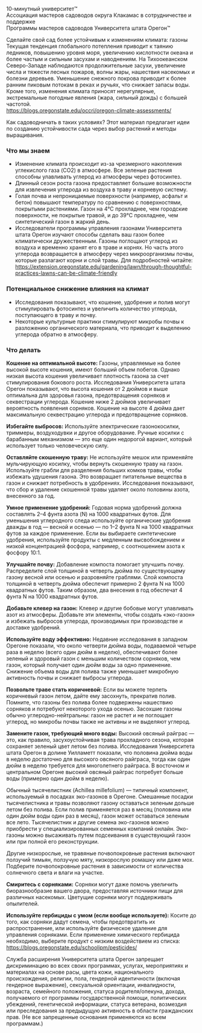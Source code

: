 10-минутный университет™  
Ассоциация мастеров садоводов округа Клакамас в сотрудничестве и поддержке  
Программы мастеров садоводов Университета штата Орегон™  

Сделайте свой сад более устойчивым к изменениям климата: газоны  
Текущая тенденция глобального потепления приводит к таянию ледников, повышению уровня моря, увеличению кислотности океана и более частым и сильным засухам и наводнениям. На Тихоокеанском Северо-Западе наблюдаются продолжительные засухи, увеличение числа и тяжести лесных пожаров, волны жары, нашествия насекомых и болезни деревьев. Уменьшение снежного покрова приводит к более ранним пиковым потокам в реках и ручьях, что снижает запасы воды. Кроме того, изменения климата приносят нерегулярные, экстремальные погодные явления (жара, сильный дождь) с большей частотой.  
https://blogs.oregonstate.edu/occri/oregon-climate-assessments/  

Как садоводничать в таких условиях? Этот материал предлагает идеи по созданию устойчивости сада через выбор растений и методы выращивания.  

### Что мы знаем  
- Изменение климата происходит из-за чрезмерного накопления углекислого газа (CO2) в атмосфере. Все зеленые растения способны улавливать углерод из атмосферы через фотосинтез.  
- Длинный сезон роста газона предоставляет большие возможности для извлечения углерода из воздуха в траву и корневую систему.  
- Голая почва и непроницаемые поверхности (например, асфальт и бетон) повышают температуру по сравнению с поверхностями, покрытыми растениями. Газон на 4°C прохладнее, чем городские поверхности, не покрытые травой, и до 39°C прохладнее, чем синтетический газон в жаркий день.  
- Исследователи программы управления газонами Университета штата Орегон изучают способы сделать ваш газон более климатически дружественным. Газоны поглощают углерод из воздуха и временно хранят его в траве и корнях. Но часть этого углерода возвращается в атмосферу через микроорганизмы почвы, которые разлагают корни и слой травы. Для подробностей читайте:  
https://extension.oregonstate.edu/gardening/lawn/through-thoughtful-practices-lawns-can-be-climate-friendly  

### Потенциальное снижение влияния на климат  
- Исследования показывают, что кошение, удобрение и полив могут стимулировать фотосинтез и увеличить количество углерода, поступающего в траву и почву.  
- Некоторые культурные практики стимулируют микробы почвы к разложению органического материала, что приводит к выделению углерода обратно в атмосферу.  

### Что делать  
**Кошение на оптимальной высоте:** Газоны, управляемые на более высокой высоте кошения, имеют больший объем побегов. Однако низкая высота кошения увеличивает плотность газона за счет стимулирования бокового роста. Исследования Университета штата Орегон показывают, что высота кошения от 2 дюймов и выше оптимальна для здоровья газона, предотвращения сорняков и секвестрации углерода. Кошение ниже 2 дюймов увеличивает вероятность появления сорняков. Кошение на высоте 4 дюйма дает максимальную секвестрацию углерода и предотвращение сорняков.  

**Избегайте выбросов:** Используйте электрические газонокосилки, триммеры, воздуходувки и другое оборудование. Ручные косилки с барабанным механизмом — это еще один недорогой вариант, который использует только человеческую силу.  

**Оставляйте скошенную траву:** Не используйте мешок или применяйте мульчирующую косилку, чтобы вернуть скошенную траву на газон. Используйте грабли для разделения больших комков травы, чтобы избежать удушения газона. Это возвращает питательные вещества в газон и снижает потребность в удобрениях. Исследования показывают, что сбор и удаление скошенной травы удаляет около половины азота, внесенного за год.  

**Умное применение удобрений:** Годовая норма удобрений должна составлять 2–4 фунта азота (N) на 1000 квадратных футов. Для уменьшения углеродного следа используйте органические удобрения дважды в год — весной и осенью — по 1–2 фунта N на 1000 квадратных футов за каждое применение. Если вы выбираете синтетические удобрения, используйте продукты с медленным высвобождением и низкой концентрацией фосфора, например, с соотношением азота к фосфору 10:1.  

**Улучшайте почву:** Добавление компоста помогает улучшить почву. Распределите слой толщиной в четверть дюйма по существующему газону весной или осенью и разровняйте граблями. Слой компоста толщиной в четверть дюйма обеспечит примерно 2 фунта N на 1000 квадратных футов. Таким образом, два внесения в год обеспечат 4 фунта N на 1000 квадратных футов.  

**Добавьте клевер на газон:** Клевер и другие бобовые могут улавливать азот из атмосферы. Добавьте эти элементы, чтобы создать «эко-газон» и избежать выбросов углерода, производимых при производстве и доставке удобрений.  

**Используйте воду эффективно:** Недавние исследования в западном Орегоне показали, что около четверти дюйма воды, подаваемой четыре раза в неделю (всего один дюйм в неделю), обеспечивают более зеленый и здоровый газон с меньшим количеством сорняков, чем газон, который получает один дюйм воды за одно применение. Снижение объема воды для полива также уменьшает микробную активность почвы и снижает выбросы углерода.  

**Позвольте траве стать коричневой:** Если вы можете терпеть коричневый газон летом, дайте ему засохнуть, прекратив полив. Помните, что газоны без полива более подвержены нашествию сорняков и потребуют некоторого ухода осенью. Засохшие газоны обычно углеродно-нейтральны: газон не растет и не поглощает углерод, но микробы почвы также не активны и не выделяют углерод.  

**Замените газон, требующий много воды:** Высокий овсяный райграс — это, как правило, засухоустойчивая трава прохладного сезона, которая сохраняет зеленый цвет летом без полива. Исследования Университета штата Орегон в долине Уилламетт показали, что половина дюйма воды в неделю достаточно для высокого овсяного райграса, тогда как один дюйм в неделю требуется для многолетнего райграса. В восточном и центральном Орегоне высокий овсяный райграс потребует больше воды (примерно один дюйм в неделю).  

Обычный тысячелистник (Achillea millefolium) — типичный компонент, используемый в посадках эко-газонов в Орегоне. Смешанные посадки тысячелистника и травы позволяют газону оставаться зеленым дольше летом без полива. Если полив применяется раз в месяц (половина или один дюйм воды один раз в месяц), газон может оставаться зеленым все лето. Тысячелистник и другие семена эко-газонов можно приобрести у специализированных семенных компаний онлайн. Эко-газоны можно высаживать путем подсеивания в существующий газон или при полной его реконструкции.  

Другие низкорослые, не травяные почвопокровные растения включают ползучий тимьян, ползучую мяту, низкорослую ромашку или даже мох. Подберите почвопокровные растения в зависимости от количества солнечного света и влаги на участке.  

**Смиритесь с сорняками:** Сорняки могут даже помочь увеличить биоразнообразие вашего двора, предоставляя источники пищи для различных насекомых. Цветущие сорняки могут поддерживать опылителей.  

**Используйте гербициды с умом (если вообще используете):** Косите до того, как сорняки дадут семена, чтобы предотвратить их распространение, или используйте физическое удаление для управления сорняками. Если применение химического гербицида необходимо, выберите продукт с низким воздействием из списка: https://blogs.oregonstate.edu/schoolipm/pesticides/  

Служба расширения Университета штата Орегон запрещает дискриминацию во всех своих программах, услугах, мероприятиях и материалах на основе расы, цвета кожи, национального происхождения, религии, пола, гендерной идентичности (включая гендерное выражение), сексуальной ориентации, инвалидности, возраста, семейного положения, статуса родителя/опекуна, дохода, получаемого от программы государственной помощи, политических убеждений, генетической информации, статуса ветерана, возмездия или преследования за предыдущую активность в области гражданских прав. (Не все запрещенные основания применяются ко всем программам.)